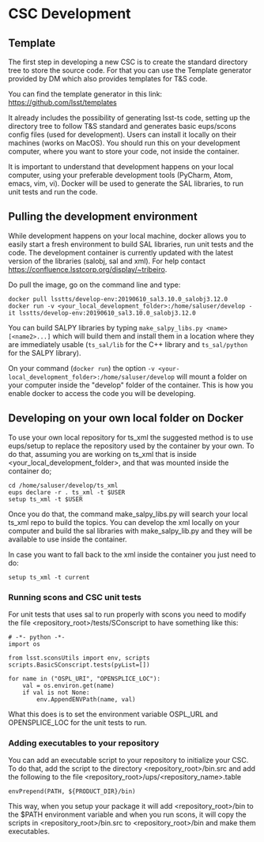 # CSC Development
## Template
The first step in developing a new CSC is to create the standard directory tree to store the source code. 
For that you can use the Template generator provided by DM which also provides templates for T&S code.

You can find the template generator in this link: https://github.com/lsst/templates

It already includes the possibility of generating lsst-ts code, setting up the directory tree to follow T&S standard and generates basic eups/scons config files (used for development).
Users can install it locally on their machines (works on MacOS).
You should run this on your development computer, where you want to store your code, not inside the container.

It is important to understand that development happens on your local computer, using your preferable development tools (PyCharm, Atom, emacs, vim, vi).
Docker will be used to generate the SAL libraries, to run unit tests and run the code.

## Pulling the development environment
While development happens on your local machine, docker allows you to easily start a fresh environment to build SAL libraries, run unit tests and the code.
The development container is currently updated with the latest version of the libraries (salobj, sal and xml). For help contact https://confluence.lsstcorp.org/display/~tribeiro.

Do pull the image, go on the command line and type:
```
docker pull lsstts/develop-env:20190610_sal3.10.0_salobj3.12.0
docker run -v <your_local_development_folder>:/home/saluser/develop -it lsstts/develop-env:20190610_sal3.10.0_salobj3.12.0
```
You can build SALPY libraries by typing `make_salpy_libs.py <name> [<name2>...]` which will build them and install them in a location where they are immediately usable (`ts_sal/lib` for the C++ library and `ts_sal/python` for the SALPY library).

On your command (`docker run`) the option `-v <your-local_development_folder>:/home/saluser/develop` will mount a folder on your computer inside the "develop" folder of the container.
This is how you enable docker to access the code you will be developing.

## Developing on your own local folder on Docker
To use your own local repository for ts_xml the suggested method is to use eups/setup to replace the repository used by the container by your own.
To do that, assuming you are working on ts_xml that is inside <your_local_development_folder>, and that was mounted inside the container do;
```
cd /home/saluser/develop/ts_xml
eups declare -r . ts_xml -t $USER
setup ts_xml -t $USER
```
Once you do that, the command make_salpy_libs.py will search your local ts_xml repo to build the topics.
You can develop the xml locally on your computer and build the sal libraries with make_salpy_lib.py and they will be available to use inside the container.

In case you want to fall back to the xml inside the container you just need to do:
```
setup ts_xml -t current
```
### Running scons and CSC unit tests
For unit tests that uses sal to run properly with scons you need to modify the file <repository_root>/tests/SConscript to have something like this:
```
# -*- python -*-
import os

from lsst.sconsUtils import env, scripts
scripts.BasicSConscript.tests(pyList=[])

for name in ("OSPL_URI", "OPENSPLICE_LOC"):
	val = os.environ.get(name)
	if val is not None:
		env.AppendENVPath(name, val)
```
What this does is to set the environment variable OSPL_URL and OPENSPLICE_LOC for the unit tests to run.
### Adding executables to your repository
You can add an executable script to your repository to initialize your CSC.
To do that, add the script to the directory <repository_root>/bin.src and add the following to the file <repository_root>/ups/<repository_name>.table
```
envPrepend(PATH, ${PRODUCT_DIR}/bin)
```
This way, when you setup your package it will add <repository_root>/bin to the $PATH environment variable and when you run scons, it will copy the scripts in <repository_root>/bin.src to <repository_root>/bin and make them executables.